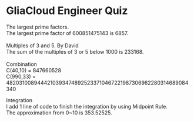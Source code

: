 # GliaCloud Engineer Quiz

The largest prime factors. <br>
  The largest prime factor of 600851475143 is 6857. <br>
<br>
Multiples of 3 and 5. By David <br>
  The sum of the multiples of 3 or 5 below 1000 is 233168. <br>
  <br>
Combination <br>
  C(40,10) = 847660528 <br>
  C(990,33) = 48203100894442103934748925233710467221987306962280314689084340<br>
  
Integration <br>
  I add 1 line of code to finish the integration by using Midpoint Rule. <br>
  The approximation from 0~10 is 353.52525. <br>
